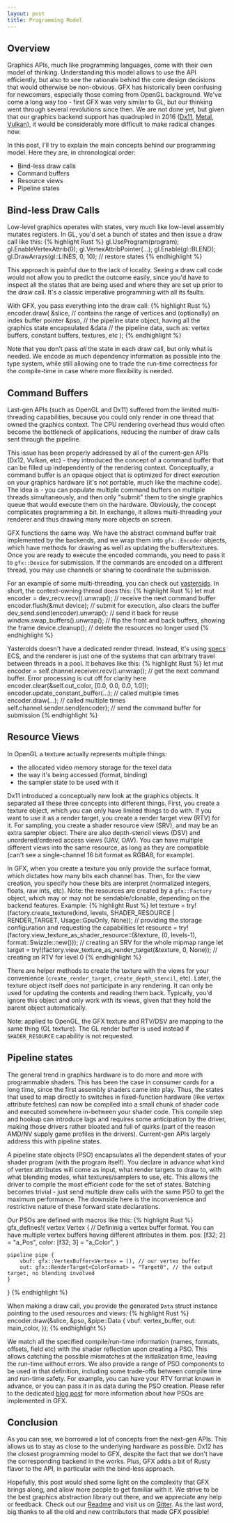 ```yaml
---
layout: post
title: Programming Model
---
```



## Overview

Graphics APIs, much like programming languages, come with their own model of thinking. Understanding this model allows to use the API efficiently, but also to see the rationale behind the core design decisions that would otherwise be non-obvious. GFX has historically been confusing for newcomers, especially those coming from OpenGL background. We've come a long way too - first GFX was very similar to GL, but our thinking went through several revolutions since then. We are not done yet, but given that our graphics backend support has quadrupled in 2016 ([Dx11](https://github.com/gfx-rs/gfx/tree/master/src/backend/dx11), [Metal](https://github.com/gfx-rs/gfx/tree/master/src/backend/metal), [Vulkan](https://github.com/gfx-rs/gfx/tree/master/src/backend/vulkan)), it would be considerably more difficult to make radical changes now.

In this post, I'll try to explain the main concepts behind our programming model. Here they are, in chronological order:
  - Bind-less draw calls
  - Command buffers
  - Resource views
  - Pipeline states


## Bind-less Draw Calls

Low-level graphics operates with states, very much like low-level assembly mutates registers. In GL, you'd set a bunch of states and then issue a draw call like this:
{% highlight Rust %}
gl.UseProgram(program);
gl.EnableVertexAttrib(0);
gl.VertexAttribPointer(...);
gl.Enable(gl::BLEND);
gl.DrawArrays(gl::LINES, 0, 10);
// restore states
{% endhighlight %}

This approach is painful due to the lack of locality. Seeing a draw call code would not allow you to predict the outcome easily, since you'd have to inspect all the states that are being used and where they are set up prior to the draw call. It's a classic imperative programming with all its faults.

With GFX, you pass everything into the draw call:
{% highlight Rust %}
encoder.draw(
	&slice, // contains the range of vertices and (optionally) an index buffer pointer
	&pso,	// the pipeline state object, having all the graphics state encapsulated
	&data	// the pipeline data, such as: vertex buffers, constant buffers, textures, etc
);
{% endhighlight %}

Note that you don't pass *all* the state in each draw call, but only what is needed. We encode as much dependency information as possible into the type system, while still allowing one to trade the run-time correctness for the compile-time in case where more flexibility is needed.


## Command Buffers

Last-gen APIs (such as OpenGL and Dx11) suffered from the limited multi-threading capabilities, because you could only render in one thread that owned the graphics context. The CPU rendering overhead thus would often become the bottleneck of applications, reducing the number of draw calls sent through the pipeline.

This issue has been properly addressed by all of the current-gen APIs (Dx12, Vulkan, etc) - they introduced the concept of a command buffer that can be filled up independently of the rendering context. Conceptually, a command buffer is an opaque object that is optimized for direct execution on your graphics hardware (it's not portable, much like the machine code). The idea is - you can populate multiple command buffers on multiple threads simultaneously, and then only "submit" them to the single graphics queue that would execute them on the hardware. Obviously, the concept complicates programming a bit. In exchange, it allows multi-threading your renderer and thus drawing many more objects on screen.

GFX functions the same way. We have the abstract command buffer trait implemented by the backends, and we wrap them into `gfx::Encoder` objects, which have methods for drawing as well as updating the buffers/textures. Once you are ready to execute the encoded commands, you need to pass it to `gfx::Device` for submission. If the commands are encoded on a different thread, you may use channels or sharing to coordinate the submission.

For an example of some multi-threading, you can check out [yasteroids](https://github.com/kvark/yasteroids). In short, the context-owning thread does this:
{% highlight Rust %}
let mut encoder = dev_recv.recv().unwrap(); // receive the next command buffer
encoder.flush(&mut device); // submit for execution, also clears the buffer
dev_send.send(encoder).unwrap(); // send it back for reuse
window.swap_buffers().unwrap(); // flip the front and back buffers, showing the frame
device.cleanup(); // delete the resources no longer used
{% endhighlight %}

Yasteroids doesn't have a dedicated render thread. Instead, it's using [specs](https://github.com/slide-rs/specs) ECS, and the renderer is just one of the systems that can arbitrary travel between threads in a pool. It behaves like this:
{% highlight Rust %}
let mut encoder = self.channel.receiver.recv().unwrap(); // get the next command buffer. Error processing is cut off for clarity here
encoder.clear(&self.out_color, [0.0, 0.0, 0.0, 1.0]);
encoder.update_constant_buffer(...); // called multiple times
encoder.draw(...); // called multiple times
self.channel.sender.send(encoder); // send the command buffer for submission
{% endhighlight %}


## Resource Views

In OpenGL a texture actually represents multiple things:
  - the allocated video memory storage for the texel data
  - the way it's being accessed (format, binding)
  - the sampler state to be used with it

Dx11 introduced a conceptually new look at the graphics objects. It separated all these three concepts into different things. First, you create a texture object, which you can only have limited things to do with. If you want to use it as a render target, you create a render target view (RTV) for it. For sampling, you create a shader resource view (SRV), and may be an extra sampler object. There are also depth-stencil views (DSV) and unordered/ordered access views (UAV, OAV). You can have multiple different views into the same resource, as long as they are compatible (can't see a single-channel 16 bit format as RGBA8, for example).

In GFX, when you create a texture you only provide the surface format, which dictates how many bits each channel has. Then, for the view creation, you specify how these bits are interpret (normalized integers, floats, raw ints, etc). Note: the resources are created by a `gfx::Factory` object, which may or may not be sendable/clonable, depending on the backend features. Example:
{% highlight Rust %}
let texture = try!(factory.create_texture(kind, levels, SHADER_RESOURCE | RENDER_TARGET, Usage::GpuOnly, None)); // providing the storage configuration and requesting the capabilities
let resource = try!(factory.view_texture_as_shader_resource::<Srgba8>(&texture, (0, levels-1), format::Swizzle::new())); // creating an SRV for the whole mipmap range
let target = try!(factory.view_texture_as_render_target(&texture, 0, None)); // creating an RTV for level 0
{% endhighlight %}

There are helper methods to create the texture with the views for your convenience (`create_render_target`, `create_depth_stencil`, etc). Later, the texture object itself does not participate in any rendering. It can only be used for updating the contents and reading them back. Typically, you'd ignore this object and only work with its views, given that they hold the parent object automatically.

Note: applied to OpenGL, the GFX texture and RTV/DSV are mapping to the same thing (GL texture). The GL render buffer is used instead if `SHADER_RESOURCE` capability is not requested.


## Pipeline states

The general trend in graphics hardware is to do more and more with programmable shaders. This has been the case in consumer cards for a long time, since the first assembly shaders came into play. Thus, the states that used to map directly to switches in fixed-function hardware (like vertex attribute fetches) can now be compiled into a small chunk of shader code and executed somewhere in-between your shader code. This compile step and hookup can introduce lags and requires some anticipation by the driver, making those drivers rather bloated and full of quirks (part of the reason AMD/NV supply game profiles in the drivers). Current-gen APIs largely address this with pipeline states.

A pipeline state objects (PSO) encapsulates all the dependent states of your shader program (with the program itself). You declare in advance what kind of vertex attributes will come as input, what render targets to draw to, with what blending modes, what textures/samplers to use, etc. This allows the driver to compile the most efficient code for the set of states. Batching becomes trivial - just send multiple draw calls with the same PSO to get the maximum performance. The downside here is the inconvenience and restrictive nature of these forward state declarations.

Our PSOs are defined with macros like this:
{% highlight Rust %}
gfx_defines!{
    vertex Vertex { // Defininig a vertex buffer format. You can have multiple vertex buffers having different attributes in them.
        pos: [f32; 2] = "a_Pos",
        color: [f32; 3] = "a_Color",
    }

    pipeline pipe {
        vbuf: gfx::VertexBuffer<Vertex> = (), // our vertex buffer
        out: gfx::RenderTarget<ColorFormat> = "Target0", // the output target, no blending involved
    }
}
{% endhighlight %}

When making a draw call, you provide the generated `Data` struct instance pointing to the used resources and views:
{% highlight Rust %}
encoder.draw(&slice, &pso, &pipe::Data {
        vbuf: vertex_buffer,
        out: main_color,
});
{% endhighlight %}

We match all the specified compile/run-time information (names, formats, offsets, field etc) with the shader reflection upon creating a PSO. This allows catching the possible mismatches at the initialization time, leaving the run-time without errors. We also provide a range of PSO components to be used in that definition, including some trade-offs between compile time and run-time safety. For example, you can have your RTV format known in advance, or you can pass it in as data during the PSO creation. Please refer to the dedicated [blog post](http://gfx-rs.github.io/2016/01/22/pso.html) for more information about how PSOs are implemented in GFX.


## Conclusion

As you can see, we borrowed a lot of concepts from the next-gen APIs. This allows us to stay as close to the underlying hardware as possible. Dx12 has the closest programming model to GFX, despite the fact that we don't have the corresponding backend in the works. Plus, GFX adds a bit of Rusty flavor to the API, in particular with the bind-less approach.

Hopefully, this post would shed some light on the complexity that GFX brings along, and allow more people to get familiar with it. We strive to be the best graphics abstraction library out there, and we appreciate any help or feedback. Check out our [Readme](https://github.com/gfx-rs/gfx/blob/master/README.md) and visit us on [Gitter](https://gitter.im/gfx-rs/gfx). As the last word, big thanks to all the old and new contributors that made GFX possible!

